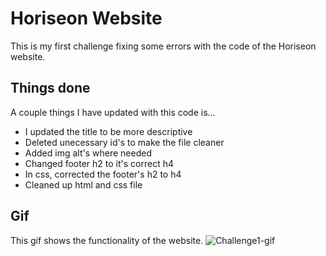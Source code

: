 # Horiseon Website
This is my first challenge fixing some errors with the code of the Horiseon website.

## Things done
A couple things I have updated with this code is...
- I updated the title to be more descriptive
- Deleted unecessary id's to make the file cleaner
- Added img alt's where needed
- Changed footer h2 to it's correct h4
- In css, corrected the footer's h2 to h4
- Cleaned up html and css file

## Gif
This gif shows the functionality of the website.
![Challenge1-gif](https://user-images.githubusercontent.com/104457102/170884742-300b55e7-88de-46c6-929d-64f33fd530a5.gif)
